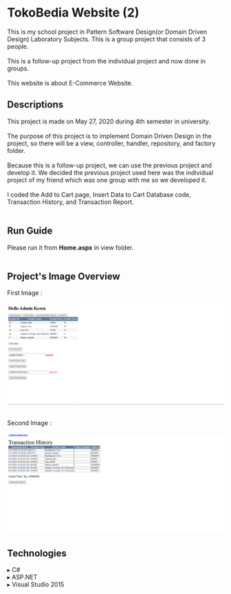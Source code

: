 # TokoBedia Website (2)
This is my school project in Pattern Software Design(or Domain Driven Design) Laboratory Subjects. This is a group project that consists of 3 people.<br><br>
This is a follow-up project from the individual project and now done in groups.<br><br>
This website is about E-Commerce Website.

## Descriptions
This project is made on May 27, 2020 during 4th semester in university.<br><br>
The purpose of this project is to implement Domain Driven Design in the project, so there will be a view, controller, handler, repository, and factory folder.<br><br>
Because this is a follow-up project, we can use the previous project and develop it. We decided the previous project used here was the individual project of my friend which was one group with me so we developed it.<br><br>
I coded the Add to Cart page, Insert Data to Cart Database code, Transaction History, and Transaction Report.<br><br>

## Run Guide
Please run it from <b>Home.aspx</b> in view folder.<br><br>

## Project's Image Overview
First Image :
<p align="center"><img src="HomeScreen.png"></p><br>
Second Image :
<p align="center"><img src="TransactionHistory.png"></p>

## Technologies
▸ C#<br>
▸ ASP.NET<br>
▸ Visual Studio 2015<br>
